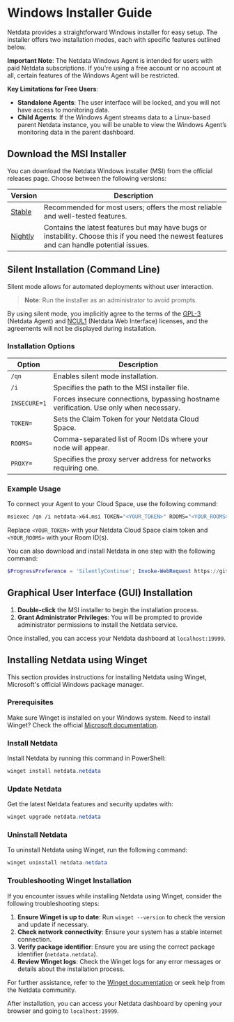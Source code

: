 # Windows Installer Guide

Netdata provides a straightforward Windows installer for easy setup. The installer offers two installation modes, each with specific features outlined below.

**Important Note**: The Netdata Windows Agent is intended for users with paid Netdata subscriptions. If you're using a free account or no account at all, certain features of the Windows Agent will be restricted.

**Key Limitations for Free Users**:

- **Standalone Agents**: The user interface will be locked, and you will not have access to monitoring data.
- **Child Agents**: If the Windows Agent streams data to a Linux-based parent Netdata instance, you will be unable to view the Windows Agent’s monitoring data in the parent dashboard.

## Download the MSI Installer

You can download the Netdata Windows installer (MSI) from the official releases page. Choose between the following versions:

| Version                                                                                          | Description                                                                                                                                 |
|--------------------------------------------------------------------------------------------------|---------------------------------------------------------------------------------------------------------------------------------------------|
| [Stable](https://github.com/netdata/netdata/releases/latest/download/netdata-x64.msi)            | Recommended for most users; offers the most reliable and well-tested features.                                                              |
| [Nightly](https://github.com/netdata/netdata-nightlies/releases/latest/download/netdata-x64.msi) | Contains the latest features but may have bugs or instability. Choose this if you need the newest features and can handle potential issues. |

## Silent Installation (Command Line)

Silent mode allows for automated deployments without user interaction.

> **Note**: Run the installer as an administrator to avoid prompts.

By using silent mode, you implicitly agree to the terms of the [GPL-3](https://raw.githubusercontent.com/netdata/netdata/refs/heads/master/LICENSE) (Netdata Agent) and [NCUL1](https://app.netdata.cloud/LICENSE.txt) (Netdata Web Interface) licenses, and the agreements will not be displayed during installation.

### Installation Options

| Option       | Description                                                                            |
|--------------|----------------------------------------------------------------------------------------|
| `/qn`        | Enables silent mode installation.                                                      |
| `/i`         | Specifies the path to the MSI installer file.                                          |
| `INSECURE=1` | Forces insecure connections, bypassing hostname verification. Use only when necessary. |
| `TOKEN=`     | Sets the Claim Token for your Netdata Cloud Space.                                     |
| `ROOMS=`     | Comma-separated list of Room IDs where your node will appear.                          |
| `PROXY=`     | Specifies the proxy server address for networks requiring one.                         |

### Example Usage

To connect your Agent to your Cloud Space, use the following command:

```bash
msiexec /qn /i netdata-x64.msi TOKEN="<YOUR_TOKEN>" ROOMS="<YOUR_ROOMS>"
```

Replace `<YOUR_TOKEN>` with your Netdata Cloud Space claim token and `<YOUR_ROOMS>` with your Room ID(s).

You can also download and install Netdata in one step with the following command:

```powershell
$ProgressPreference = 'SilentlyContinue'; Invoke-WebRequest https://github.com/netdata/netdata/releases/latest/download/netdata-x64.msi -OutFile "netdata-x64.msi"; msiexec /qn /i netdata-x64.msi TOKEN=<YOUR_TOKEN> ROOMS=<YOUR_ROOMS>
```

## Graphical User Interface (GUI) Installation

1. **Double-click** the MSI installer to begin the installation process.
2. **Grant Administrator Privileges**: You will be prompted to provide administrator permissions to install the Netdata service.

Once installed, you can access your Netdata dashboard at `localhost:19999`.

## Installing Netdata using Winget

This section provides instructions for installing Netdata using Winget, Microsoft's official Windows package manager.

### Prerequisites

Make sure Winget is installed on your Windows system. Need to install Winget? Check the official [Microsoft documentation](https://learn.microsoft.com/en-us/windows/package-manager/winget/).


### Install Netdata

Install Netdata by running this command in PowerShell:

```powershell
winget install netdata.netdata
```

### Update Netdata

Get the latest Netdata features and security updates with:

```powershell
winget upgrade netdata.netdata
```

### Uninstall Netdata

To uninstall Netdata using Winget, run the following command:

```powershell
winget uninstall netdata.netdata
```

### Troubleshooting Winget Installation

If you encounter issues while installing Netdata using Winget, consider the following troubleshooting steps:

1. **Ensure Winget is up to date**: Run `winget --version` to check the version and update if necessary.
2. **Check network connectivity**: Ensure your system has a stable internet connection.
3. **Verify package identifier**: Ensure you are using the correct package identifier (`netdata.netdata`).
4. **Review Winget logs**: Check the Winget logs for any error messages or details about the installation process.

For further assistance, refer to the [Winget documentation](https://learn.microsoft.com/en-us/windows/package-manager/winget/) or seek help from the Netdata community.

After installation, you can access your Netdata dashboard by opening your browser and going to `localhost:19999`.
